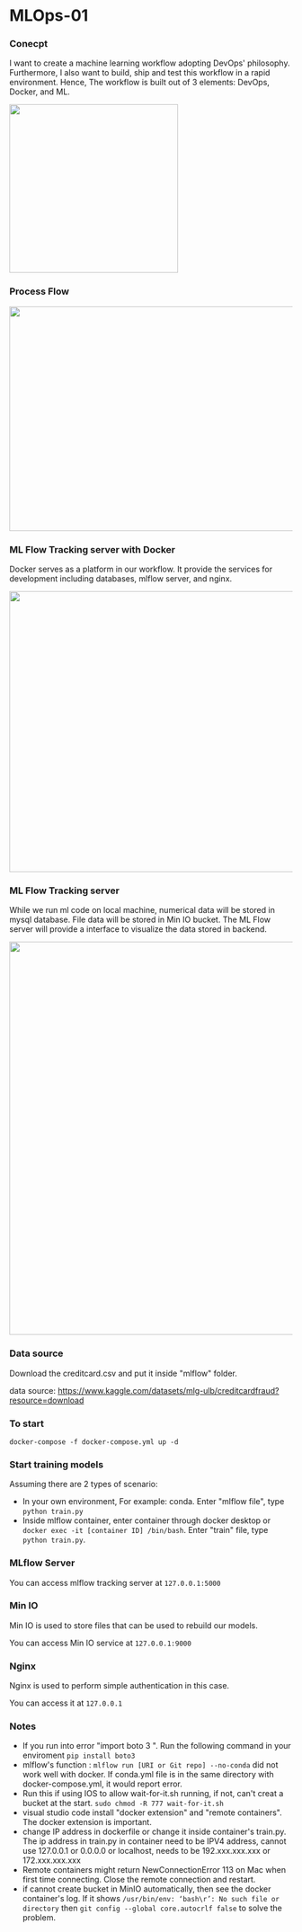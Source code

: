 # MLOps-01



### Conecpt

 I want to create a machine learning workflow adopting DevOps' philosophy. Furthermore, I also want to build, ship and test this workflow in a rapid environment. Hence, The workflow is built out of 3 elements: DevOps, Docker, and ML. 

<img src="https://user-images.githubusercontent.com/90475308/186834245-0efa8c74-70de-4b83-a36e-34b1cf67fc64.png"  width="300" height="300">

### Process Flow

<img src="https://user-images.githubusercontent.com/90475308/184595553-01c9ec73-d888-44aa-a469-5055b5deb4e1.png" width="800" height="400">

### ML Flow Tracking server with Docker

Docker serves as a platform in our workflow. It provide the services for development including databases, mlflow server, and nginx.

<img src="https://user-images.githubusercontent.com/90475308/186097290-9fd5407f-3a1b-48c0-bf92-1bac3559828b.png"  width="800" height="500">

### ML Flow Tracking server 

While we run ml code on local machine, numerical data will be stored in mysql database. File data will be stored in Min IO bucket. The ML Flow server will
provide a interface to visualize the data stored in backend.

<img src="https://user-images.githubusercontent.com/90475308/186097218-39df0ff5-fb1a-46a6-a082-3995e4984a3f.png"  width="900" height="700">




### Data source

Download the creditcard.csv and put it inside "mlflow" folder.

data source: https://www.kaggle.com/datasets/mlg-ulb/creditcardfraud?resource=download

### To start 

`docker-compose -f docker-compose.yml up -d `

### Start training models

Assuming there are 2 types of scenario:
 - In your own environment, For example: conda. Enter "mlflow file", type `python train.py`
 - Inside mlflow container, enter container through docker desktop or `docker exec -it [container ID] /bin/bash`. Enter "train" file, type `python train.py`.

### MLflow Server

You can access mlflow tracking server at `127.0.0.1:5000`

### Min IO 

Min IO is used to store files that can be used to rebuild our models. 

You can access Min IO service at `127.0.0.1:9000`

### Nginx

Nginx is used to perform simple authentication in this case. 

You can access it at `127.0.0.1`
 
### Notes
 - If you run into error "import boto 3 ". Run the following command in your enviroment `pip install boto3`
 - mlflow's function : `mlflow run [URI or Git repo] --no-conda` did not work well with docker. If conda.yml file is in the same directory with docker-compose.yml, it would report error. 
- Run this if using IOS to allow wait-for-it.sh running, if not, can't creat a bucket at the start. `sudo chmod -R 777 wait-for-it.sh` 
- visual studio code install "docker extension" and "remote containers". The docker extension is important. 
- change IP address in dockerfile or change it inside container's train.py. The ip address in train.py in container need to be IPV4 address, cannot use 127.0.0.1 or 0.0.0.0 or localhost, needs to be 192.xxx.xxx.xxx or 172.xxx.xxx.xxx
- Remote containers might return NewConnectionError 113 on Mac when first time connecting. Close the remote connection and restart.
- if cannot create bucket in MinIO automatically, then see the docker container's log. If it shows `/usr/bin/env: ‘bash\r’: No such file or directory` then `git config --global core.autocrlf false` to solve the problem.
